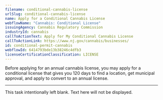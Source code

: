 ```yaml
---
filename: conditional-cannabis-license
urlSlug: conditional-cannabis-license
name: Apply for a Conditional Cannabis License
webflowName: "Cannabis: Conditional License"
issuingAgency: Cannabis Regulatory Commission
industryId: cannabis
callToActionText: Apply for My Conditional Cannabis License
callToActionLink: https://www.nj.gov/cannabis/businesses/
id: conditional-permit-cannabis
webflowId: 6414793bde13b38246c4dfb3
licenseCertificationClassification: LICENSE
---
```


Before applying for an annual cannabis license, you may apply for a conditional license that gives you 120 days to find a location, get municipal approval, and apply to convert to an annual license.

- - -

This task intentionally left blank. Text here will not be displayed.
